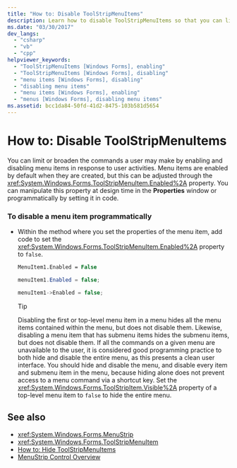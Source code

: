 ```yaml
---
title: "How to: Disable ToolStripMenuItems"
description: Learn how to disable ToolStripMenuItems so that you can limit or broaden the commands a user is able to make. 
ms.date: "03/30/2017"
dev_langs: 
  - "csharp"
  - "vb"
  - "cpp"
helpviewer_keywords: 
  - "ToolStripMenuItems [Windows Forms], enabling"
  - "ToolStripMenuItems [Windows Forms], disabling"
  - "menu items [Windows Forms], disabling"
  - "disabling menu items"
  - "menu items [Windows Forms], enabling"
  - "menus [Windows Forms], disabling menu items"
ms.assetid: bcc1da84-50fd-41d2-8475-103b581d5654
---
```

# How to: Disable ToolStripMenuItems
You can limit or broaden the commands a user may make by enabling and disabling menu items in response to user activities. Menu items are enabled by default when they are created, but this can be adjusted through the <xref:System.Windows.Forms.ToolStripMenuItem.Enabled%2A> property. You can manipulate this property at design time in the **Properties** window or programmatically by setting it in code.  
  
### To disable a menu item programmatically  
  
- Within the method where you set the properties of the menu item, add code to set the <xref:System.Windows.Forms.ToolStripMenuItem.Enabled%2A> property to `false`.  
  
    ```vb  
    MenuItem1.Enabled = False  
    ```  
  
    ```csharp  
    menuItem1.Enabled = false;  
    ```  
  
    ```cpp  
    menuItem1->Enabled = false;  
    ```  
  
    > [!TIP]
    > Disabling the first or top-level menu item in a menu hides all the menu items contained within the menu, but does not disable them. Likewise, disabling a menu item that has submenu items hides the submenu items, but does not disable them. If all the commands on a given menu are unavailable to the user, it is considered good programming practice to both hide and disable the entire menu, as this presents a clean user interface. You should hide and disable the menu, and disable every item and submenu item in the menu, because hiding alone does not prevent access to a menu command via a shortcut key. Set the <xref:System.Windows.Forms.ToolStripItem.Visible%2A> property of a top-level menu item to `false` to hide the entire menu.  
  
## See also

- <xref:System.Windows.Forms.MenuStrip>
- <xref:System.Windows.Forms.ToolStripMenuItem>
- [How to: Hide ToolStripMenuItems](how-to-hide-toolstripmenuitems.md)
- [MenuStrip Control Overview](menustrip-control-overview-windows-forms.md)
